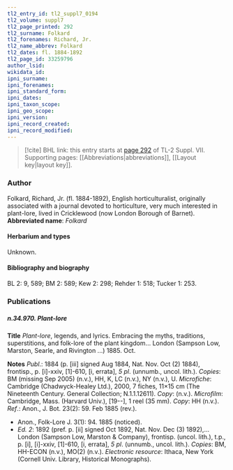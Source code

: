 ```yaml
---
tl2_entry_id: tl2_suppl7_0194
tl2_volume: suppl7
tl2_page_printed: 292
tl2_surname: Folkard
tl2_forenames: Richard, Jr.
tl2_name_abbrev: Folkard
tl2_dates: fl. 1884-1892
tl2_page_id: 33259796
author_lsid: 
wikidata_id: 
ipni_surname: 
ipni_forenames: 
ipni_standard_form: 
ipni_dates: 
ipni_taxon_scope: 
ipni_geo_scope: 
ipni_version: 
ipni_record_created: 
ipni_record_modified:
---
```



> [!cite] BHL link: this entry starts at [page 292](https://www.biodiversitylibrary.org/page/33259796) of TL-2 Suppl. VII.
> Supporting pages: [[Abbreviations|abbreviations]], [[Layout key|layout key]].

### Author

Folkard, Richard, Jr. (fl. 1884-1892), English horticulturalist, originally associated with a journal devoted to horticulture, very much interested in plant-lore, lived in Cricklewood (now London Borough of Barnet). 
**Abbreviated name**: *Folkard*

#### Herbarium and types

Unknown.

#### Bibliography and biography

BL 2: 9, 589; BM 2: 589; Kew 2: 298; Rehder 1: 518; Tucker 1: 253.

### Publications

##### n.34.970. Plant-lore

**Title**
*Plant-lore*, legends, and lyrics. Embracing the myths, traditions, superstitions, and folk-lore of the plant kingdom... London (Sampson Low, Marston, Searle, and Rivington ...) 1885. Oct.

**Notes**
*Publ*.: 1884 (p. \[iii\] signed Aug 1884, Nat. Nov. Oct (2) 1884), frontisp., p. \[i\]-xxiv, \[1\]-610, \[i, errata\], *5 pl*. (unnumb., uncol. lith.). *Copies*: BM (missing Sep 2005) (n.v.), HH, K, LC (n.v.), NY (n.v.), U. *Microfiche*: Cambridge (Chadwyck-Healey Ltd.), 2000, 7 fiches, 11×15 cm (The Nineteenth Century. General Collection; N.1.1.12611). *Copy*: (n.v.). *Microfilm*: Cambridge, Mass. (Harvard Univ.), \[19--\], 1 reel (35 mm). *Copy*: HH (n.v.).
*Ref*.: Anon., J. Bot. 23(2): 59. Feb 1885 (rev.).
- Anon., Folk-Lore J. 3(1): 94. 1885 (noticed).
- *Ed. 2*: 1892 (pref. p. \[ii\] signed Oct 1892, Nat. Nov. Dec (3) 1892),... London (Sampson Low, Marston & Company), frontisp. (uncol. lith.), t.p., p. \[i\], \[i\]-xxiv, \[1\]-610, \[i, errata\], *5 pl*. (unnumb., uncol. lith.). *Copies*: BM, HH-ECON (n.v.), MO(2) (n.v.). *Electronic resource*: Ithaca, New York (Cornell Univ. Library, Historical Monographs).

